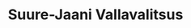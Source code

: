 ---
title: Suure-Jaani Vallavalitsus
maintainer_name: Veronika Ringo
maintainer_email: veronika.ringo@suure-jaani.ee
description: ''
---